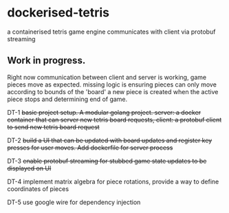 # dockerised-tetris
a containerised tetris game engine communicates with client via protobuf streaming

## Work in progress.  

Right now communication between client and server is working, game pieces move as expected.  missing logic is ensuring pieces can only move according to bounds of the 'board' a new piece is created when the active piece stops and determining end of game.

DT-1
~~basic project setup.  A modular golang project.  server: a docker container that can server new tetris board requests, client: a protobuf client to send new tetris board request~~


DT-2
~~build a UI that can be updated with board updates and register key presses for user moves.  Add dockerfile for server process~~


DT-3
~~enable protobuf streaming for stubbed game state updates to be displayed on UI~~


DT-4
implement matrix algebra for piece rotations, provide a way to define coordinates of pieces


DT-5
use google wire for dependency injection
